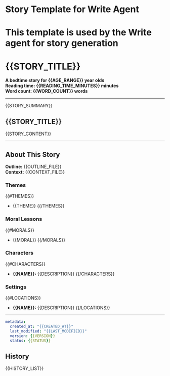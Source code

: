 

# Story Template for Write Agent
# This template is used by the Write agent for story generation

# {{STORY_TITLE}}

**A bedtime story for {{AGE_RANGE}} year olds**  
**Reading time: {{READING_TIME_MINUTES}} minutes**  
**Word count: {{WORD_COUNT}} words**

---

{{STORY_SUMMARY}}

## {{STORY_TITLE}}

{{STORY_CONTENT}}

---

## About This Story

**Outline:** {{OUTLINE_FILE}}  
**Context:** {{CONTEXT_FILE}}  

### Themes
{{#THEMES}}
- {{THEME}}
{{/THEMES}}

### Moral Lessons
{{#MORALS}}
- {{MORAL}}
{{/MORALS}}

### Characters
{{#CHARACTERS}}
- **{{NAME}}:** {{DESCRIPTION}}
{{/CHARACTERS}}

### Settings
{{#LOCATIONS}}
- **{{NAME}}:** {{DESCRIPTION}}
{{/LOCATIONS}}

---

```yaml
metadata:
  created_at: "{{CREATED_AT}}"
  last_modified: "{{LAST_MODIFIED}}"
  version: {{VERSION}}
  status: {{STATUS}}
```

## History

{{HISTORY_LIST}}
